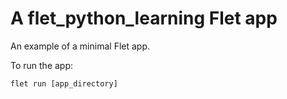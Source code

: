 # A flet_python_learning Flet app

An example of a minimal Flet app.

To run the app:

```
flet run [app_directory]
```
